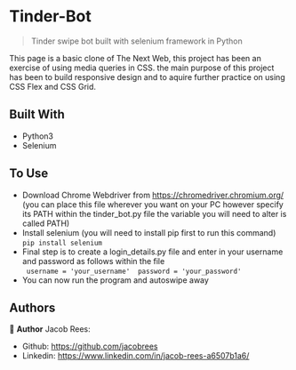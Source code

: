 # Tinder-Bot

> Tinder swipe bot built with selenium framework in Python

This page is a basic clone of The Next Web, this project has been an exercise of using media queries in CSS. the main purpose of this project has been to build responsive design and to aquire further practice on using CSS Flex and CSS Grid. 

## Built With

- Python3
- Selenium

## To Use

* Download Chrome Webdriver from https://chromedriver.chromium.org/ (you can place this file wherever you want on your PC however specify its PATH within the tinder_bot.py file the variable you will need to alter is called PATH)
* Install selenium (you will need to install pip first to run this command) `pip install selenium`
* Final step is to create a login_details.py file and enter in your username and password as follows within the file  
` username = 'your_username' 
  password = 'your_password'`
* You can now run the program and autoswipe away

## Authors

👤 **Author**
Jacob Rees:
- Github: https://github.com/jacobrees
- Linkedin: https://www.linkedin.com/in/jacob-rees-a6507b1a6/


